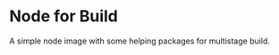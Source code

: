Node for Build
==============

A simple node image with some helping packages for multistage build.
